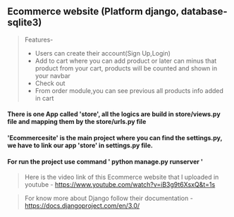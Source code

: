 ## Ecommerce website (Platform django, database-sqlite3)
> Features-<ul><li>Users can create their account(Sign Up,Login)</li>
            <li>Add to cart where you can add product or later can minus that product from your cart, products will be counted and shown in your navbar</li>
            <li>Check out</li>
            <li>From order module,you  can see previous all products info added in cart</li></ul>
       
#### There is one App called 'store', all the logics are  build in store/views.py file  and mapping them by the store/urls.py file
#### 'Ecommercesite' is the main project where you can find the settings.py, we have to link our app 'store' in settings.py file.
#### For run the project use command ' python manage.py runserver '

> Here is the video  link  of this Ecommerce website that I uploaded in youtube - https://www.youtube.com/watch?v=iB3g9t6XsxQ&t=1s

>For know more about Django follow their documentation - https://docs.djangoproject.com/en/3.0/




